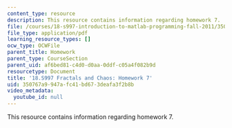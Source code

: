 ```yaml
---
content_type: resource
description: This resource contains information regarding homework 7.
file: /courses/18-s997-introduction-to-matlab-programming-fall-2011/350767a9947afc41bd673deafa3f2b8b_MIT18_S997F11_Homework_7.pdf
file_type: application/pdf
learning_resource_types: []
ocw_type: OCWFile
parent_title: Homework
parent_type: CourseSection
parent_uid: af6bed81-c4d0-d0aa-0ddf-c05a4f082b9d
resourcetype: Document
title: '18.S997 Fractals and Chaos: Homework 7'
uid: 350767a9-947a-fc41-bd67-3deafa3f2b8b
video_metadata:
  youtube_id: null
---
```

This resource contains information regarding homework 7.

